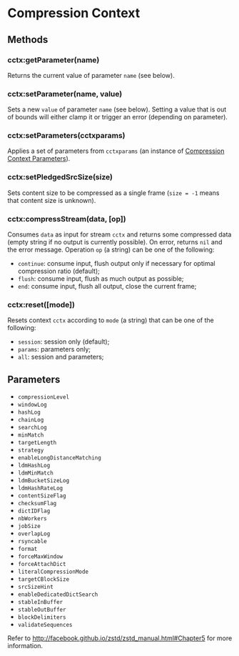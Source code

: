 Compression Context
===================

Methods
-------

### cctx:getParameter(name)
Returns the current value of parameter `name` (see below).

### cctx:setParameter(name, value)
Sets a new `value` of parameter `name` (see below). Setting a value that is out of bounds will either clamp it or trigger an error (depending on parameter).

### cctx:setParameters(cctxparams)
Applies a set of parameters from `cctxparams` (an instance of [Compression Context Parameters]).

### cctx:setPledgedSrcSize(size)
Sets content size to be compressed as a single frame (`size = -1` means that content size is unknown).

### cctx:compressStream(data, [op])
Consumes `data` as input for stream `cctx` and returns some compressed data (empty string if no output is currently possible). On error, returns `nil` and the error message. Operation `op` (a string) can be one of the following:
- `continue`: consume input, flush output only if necessary for optimal compression ratio (default);
- `flush`: consume input, flush as much output as possible;
- `end`: consume input, flush all output, close the current frame;

### cctx:reset([mode])
Resets context `cctx` according to `mode` (a string) that can be one of the following:
- `session`: session only (default);
- `params`: parameters only;
- `all`: session and parameters;


Parameters
----------

- `compressionLevel`
- `windowLog`
- `hashLog`
- `chainLog`
- `searchLog`
- `minMatch`
- `targetLength`
- `strategy`
- `enableLongDistanceMatching`
- `ldmHashLog`
- `ldmMinMatch`
- `ldmBucketSizeLog`
- `ldmHashRateLog`
- `contentSizeFlag`
- `checksumFlag`
- `dictIDFlag`
- `nbWorkers`
- `jobSize`
- `overlapLog`
- `rsyncable`
- `format`
- `forceMaxWindow`
- `forceAttachDict`
- `literalCompressionMode`
- `targetCBlockSize`
- `srcSizeHint`
- `enableDedicatedDictSearch`
- `stableInBuffer`
- `stableOutBuffer`
- `blockDelimiters`
- `validateSequences`

Refer to http://facebook.github.io/zstd/zstd_manual.html#Chapter5 for more information.


[Compression Context Parameters]: cctxparams.md
